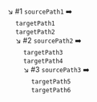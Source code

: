 ↘️  #1  `sourcePath1` ➡️  
&nbsp;&nbsp;&nbsp;&nbsp;`targetPath1`  
&nbsp;&nbsp;&nbsp;&nbsp;`targetPath2`  
&nbsp;&nbsp;&nbsp;&nbsp;↘️  #2  `sourcePath2` ➡️  
&nbsp;&nbsp;&nbsp;&nbsp;&nbsp;&nbsp;&nbsp;&nbsp;`targetPath3`  
&nbsp;&nbsp;&nbsp;&nbsp;&nbsp;&nbsp;&nbsp;&nbsp;`targetPath4`  
&nbsp;&nbsp;&nbsp;&nbsp;&nbsp;&nbsp;&nbsp;&nbsp;↘️  #3  `sourcePath3` ➡️  
&nbsp;&nbsp;&nbsp;&nbsp;&nbsp;&nbsp;&nbsp;&nbsp;&nbsp;&nbsp;&nbsp;&nbsp;`targetPath5`  
&nbsp;&nbsp;&nbsp;&nbsp;&nbsp;&nbsp;&nbsp;&nbsp;&nbsp;&nbsp;&nbsp;&nbsp;`targetPath6`  
